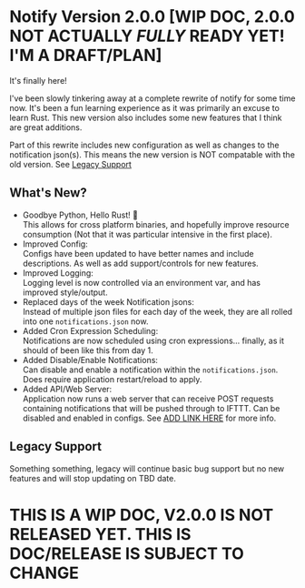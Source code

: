 # Notify Version 2.0.0 [WIP DOC, 2.0.0 NOT ACTUALLY *FULLY* READY YET! I'M A DRAFT/PLAN]
It's finally here!

I've been slowly tinkering away at a complete rewrite of notify for some time now. It's been a fun learning experience as it was primarily an excuse to learn Rust. This new version also includes some new features that I think are great additions.

Part of this rewrite includes new configuration as well as changes to the notification json(s). This means the new version is NOT compatable with the old version. See [Legacy Support](##-legacy-support)

## What's New?
  - Goodbye Python, Hello Rust! 🦀 <br>This allows for cross platform binaries, and hopefully improve resource consumption (Not that it was particular intensive in the first place).
  - Improved Config: <br> Configs have been updated to have better names and include descriptions. As well as add support/controls for new features.
  - Improved Logging: <br> Logging level is now controlled via an environment var, and has improved style/output.
  - Replaced days of the week Notification jsons: <br> Instead of multiple json files for each day of the week, they are all rolled into one `notifications.json` now.
  - Added Cron Expression Scheduling: <br> Notifications are now scheduled using cron expressions... finally, as it should of been like this from day 1.
  - Added Disable/Enable Notifications: <br> Can disable and enable a notification within the `notifications.json`. Does require application restart/reload to apply.
  - Added API/Web Server: <br> Application now runs a web server that can receive POST requests containing notifications that will be pushed through to IFTTT. Can be disabled and enabled in configs. See [ADD LINK HERE]() for more info.

## Legacy Support

Something something, legacy will continue basic bug support but no new features and will stop updating on TBD date.

# THIS IS A WIP DOC, V2.0.0 IS NOT RELEASED YET. THIS IS DOC/RELEASE IS SUBJECT TO CHANGE
